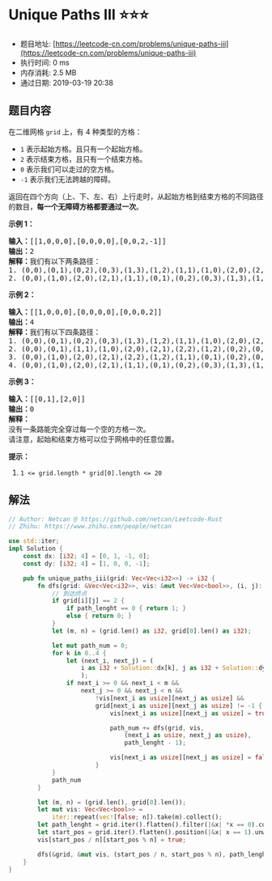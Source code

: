 # Unique Paths III :star::star::star:
- 题目地址: [https://leetcode-cn.com/problems/unique-paths-iii](https://leetcode-cn.com/problems/unique-paths-iii)
- 执行时间: 0 ms 
- 内存消耗: 2.5 MB
- 通过日期: 2019-03-19 20:38

## 题目内容
<p>在二维网格 <code>grid</code> 上，有 4 种类型的方格：</p>

<ul>
	<li><code>1</code> 表示起始方格。且只有一个起始方格。</li>
	<li><code>2</code> 表示结束方格，且只有一个结束方格。</li>
	<li><code>0</code> 表示我们可以走过的空方格。</li>
	<li><code>-1</code> 表示我们无法跨越的障碍。</li>
</ul>

<p>返回在四个方向（上、下、左、右）上行走时，从起始方格到结束方格的不同路径的数目，<strong>每一个无障碍方格都要通过一次</strong>。</p>



<p><strong>示例 1：</strong></p>

<pre><strong>输入：</strong>[[1,0,0,0],[0,0,0,0],[0,0,2,-1]]
<strong>输出：</strong>2
<strong>解释：</strong>我们有以下两条路径：
1. (0,0),(0,1),(0,2),(0,3),(1,3),(1,2),(1,1),(1,0),(2,0),(2,1),(2,2)
2. (0,0),(1,0),(2,0),(2,1),(1,1),(0,1),(0,2),(0,3),(1,3),(1,2),(2,2)</pre>

<p><strong>示例 2：</strong></p>

<pre><strong>输入：</strong>[[1,0,0,0],[0,0,0,0],[0,0,0,2]]
<strong>输出：</strong>4
<strong>解释：</strong>我们有以下四条路径： 
1. (0,0),(0,1),(0,2),(0,3),(1,3),(1,2),(1,1),(1,0),(2,0),(2,1),(2,2),(2,3)
2. (0,0),(0,1),(1,1),(1,0),(2,0),(2,1),(2,2),(1,2),(0,2),(0,3),(1,3),(2,3)
3. (0,0),(1,0),(2,0),(2,1),(2,2),(1,2),(1,1),(0,1),(0,2),(0,3),(1,3),(2,3)
4. (0,0),(1,0),(2,0),(2,1),(1,1),(0,1),(0,2),(0,3),(1,3),(1,2),(2,2),(2,3)</pre>

<p><strong>示例 3：</strong></p>

<pre><strong>输入：</strong>[[0,1],[2,0]]
<strong>输出：</strong>0
<strong>解释：</strong>
没有一条路能完全穿过每一个空的方格一次。
请注意，起始和结束方格可以位于网格中的任意位置。
</pre>



<p><strong>提示：</strong></p>

<ol>
	<li><code>1 <= grid.length * grid[0].length <= 20</code></li>
</ol>


## 解法
```rust
// Author: Netcan @ https://github.com/netcan/Leetcode-Rust
// Zhihu: https://www.zhihu.com/people/netcan

use std::iter;
impl Solution {
    const dx: [i32; 4] = [0, 1, -1, 0];
    const dy: [i32; 4] = [1, 0, 0, -1];

    pub fn unique_paths_iii(grid: Vec<Vec<i32>>) -> i32 {
        fn dfs(grid: &Vec<Vec<i32>>, vis: &mut Vec<Vec<bool>>, (i, j): (usize, usize), path_lenght: i32) -> i32 {
            // 到达终点
            if grid[i][j] == 2 {
                if path_lenght == 0 { return 1; }
                else { return 0; }
            }
            let (m, n) = (grid.len() as i32, grid[0].len() as i32);

            let mut path_num = 0;
            for k in 0..4 {
                let (next_i, next_j) = (
                    i as i32 + Solution::dx[k], j as i32 + Solution::dy[k]
                    );
                if next_i >= 0 && next_i < m &&
                    next_j >= 0 && next_j < n &&
                        !vis[next_i as usize][next_j as usize] &&
                        grid[next_i as usize][next_j as usize] != -1 {
                            vis[next_i as usize][next_j as usize] = true;

                            path_num += dfs(grid, vis,
                                (next_i as usize, next_j as usize),
                                path_lenght - 1);

                            vis[next_i as usize][next_j as usize] = false;
                        }
            }
            path_num
        }

        let (m, n) = (grid.len(), grid[0].len());
        let mut vis: Vec<Vec<bool>> =
            iter::repeat(vec![false; n]).take(m).collect();
        let path_lenght = grid.iter().flatten().filter(|&x| *x == 0).count() as i32;
        let start_pos = grid.iter().flatten().position(|&x| x == 1).unwrap();
        vis[start_pos / n][start_pos % n] = true;

        dfs(&grid, &mut vis, (start_pos / n, start_pos % n), path_lenght + 1)
    }
}


```